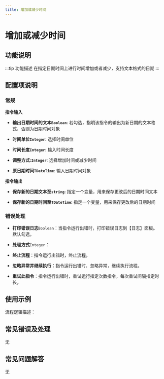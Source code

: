 ```yaml
---
title: 增加或减少时间
---
```


# 增加或减少时间

## 功能说明

:::tip 功能描述
在指定日期时间上进行时间增加或者减少，支持文本格式的日期
:::

## 配置项说明

### 常规

**指令输入**

- **输出日期时间的文本`Boolean`**: 若勾选，指明该指令的输出为新日期的文本格式，否则为日期时间对象

- **时间单位`Integer`**: 选择时间单位

- **时间长度`Integer`**: 输入时间长度

- **调整方式:`Integer`**: 选择增加时间或减少时间

- **原日期时间`TDateTime`**: 输入日期时间对象


**指令输出**

- **保存新的日期文本至`string`**: 指定一个变量，用来保存更改后的日期时间文本

- **保存新的日期时间至`TDateTime`**: 指定一个变量，用来保存更改后的日期时间

### 错误处理

- **打印错误日志**`Boolean`：当指令运行出错时，打印错误日志到【日志】面板。默认勾选。

- **处理方式**`Integer`：

 - **终止流程**：指令运行出错时，终止流程。

 - **忽略异常并继续执行**：指令运行出错时，忽略异常，继续执行流程。

 - **重试此指令**：指令运行出错时，重试运行指定次数指令，每次重试间隔指定时长。

## 使用示例

流程逻辑描述：

## 常见错误及处理

无

## 常见问题解答

无

